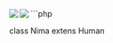 <a href="https://github.com/Nimaw/">
  <img align="left" src="https://github-readme-stats.vercel.app/api?username=Nimaw&show_icons=true&hide=stars&icon_color=0366d6&line_height=30&include_all_commits" />
</a>
<a href="https://github.com/Nimaw/">
  <img align="left" src="https://github-readme-stats.vercel.app/api/top-langs/?username=Nimaw" />
</a>
```php

class Nima extens Human
```

